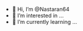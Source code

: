 - 👋 Hi, I’m @Nastaran64
- 👀 I’m interested in ...
- 🌱 I’m currently learning ...

<!---
Nastaran64/Nastaran64 is a ✨ special ✨ repository because its `README.md` (this file) appears on your GitHub profile.
You can click the Preview link to take a look at your changes.
--->
